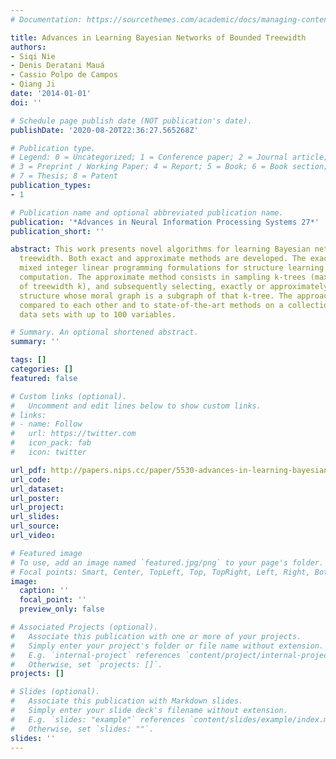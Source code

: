 ```yaml
---
# Documentation: https://sourcethemes.com/academic/docs/managing-content/

title: Advances in Learning Bayesian Networks of Bounded Treewidth
authors:
- Siqi Nie
- Denis Deratani Mauá
- Cassio Polpo de Campos
- Qiang Ji
date: '2014-01-01'
doi: ''

# Schedule page publish date (NOT publication's date).
publishDate: '2020-08-20T22:36:27.565268Z'

# Publication type.
# Legend: 0 = Uncategorized; 1 = Conference paper; 2 = Journal article;
# 3 = Preprint / Working Paper; 4 = Report; 5 = Book; 6 = Book section;
# 7 = Thesis; 8 = Patent
publication_types:
- 1

# Publication name and optional abbreviated publication name.
publication: '*Advances in Neural Information Processing Systems 27*'
publication_short: ''

abstract: This work presents novel algorithms for learning Bayesian networks of bounded
  treewidth. Both exact and approximate methods are developed. The exact method combines
  mixed integer linear programming formulations for structure learning and treewidth
  computation. The approximate method consists in sampling k-trees (maximal graphs
  of treewidth k), and subsequently selecting, exactly or approximately, the best
  structure whose moral graph is a subgraph of that k-tree. The approaches are empirically
  compared to each other and to state-of-the-art methods on a collection of public
  data sets with up to 100 variables.

# Summary. An optional shortened abstract.
summary: ''

tags: []
categories: []
featured: false

# Custom links (optional).
#   Uncomment and edit lines below to show custom links.
# links:
# - name: Follow
#   url: https://twitter.com
#   icon_pack: fab
#   icon: twitter

url_pdf: http://papers.nips.cc/paper/5530-advances-in-learning-bayesian-networks-of-bounded-treewidth.pdf
url_code:
url_dataset:
url_poster:
url_project:
url_slides:
url_source:
url_video:

# Featured image
# To use, add an image named `featured.jpg/png` to your page's folder. 
# Focal points: Smart, Center, TopLeft, Top, TopRight, Left, Right, BottomLeft, Bottom, BottomRight.
image:
  caption: ''
  focal_point: ''
  preview_only: false

# Associated Projects (optional).
#   Associate this publication with one or more of your projects.
#   Simply enter your project's folder or file name without extension.
#   E.g. `internal-project` references `content/project/internal-project/index.md`.
#   Otherwise, set `projects: []`.
projects: []

# Slides (optional).
#   Associate this publication with Markdown slides.
#   Simply enter your slide deck's filename without extension.
#   E.g. `slides: "example"` references `content/slides/example/index.md`.
#   Otherwise, set `slides: ""`.
slides: ''
---
```

